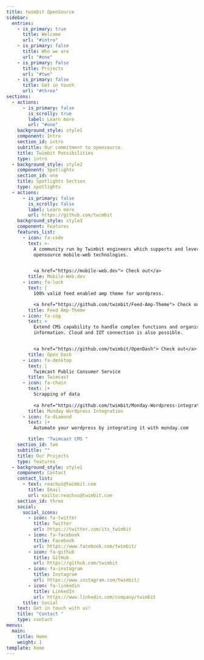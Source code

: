 ```yaml
---
title: twimbit OpenSource
sidebar:
  entries:
    - is_primary: true
      title: Welcome
      url: "#intro"
    - is_primary: false
      title: Who we are
      url: "#one"
    - is_primary: false
      title: Projects
      url: "#two"
    - is_primary: false
      title: Get in touch
      url: "#three"
sections:
  - actions:
      - is_primary: false
        is_scrolly: true
        label: Learn more
        url: "#one"
    background_style: style1
    component: Intro
    section_id: intro
    subtitle: Our commitment to opensource.
    title: Twimbit Possibilities
    type: intro
  - background_style: style2
    component: Spotlights
    section_id: one
    title: Spotlights Section
    type: spotlights
  - actions:
      - is_primary: false
        is_scrolly: false
        label: Learn more
        url: https://github.com/twimbit
    background_style: style3
    component: Features
    features_list:
      - icon: fa-code
        text: >-
          A community run by Twimbit engineers which supports and leverages
          opensource mobile-web technologies.


          <a href="https://mobile-web.dev"> Check out</a>
        title: Mobile-Web.dev
      - icon: fa-lock
        text: |
          100% valid feed enabled amp theme for wordpress.

          <a href="https://github.com/twimbit/Feed-Amp-Theme"> Check out</a>
        title: Feed Amp-Theme
      - icon: fa-cog
        text: >
          Extend CMS capability to handle complex functions and organise
          information. Cloud and IOT connection is also possible.


          <a href="https://github.com/twimbit/OpenDash"> Check out</a>
        title: Open Dash
      - icon: fa-desktop
        text: |
          Twimcast Public Consumer Service
        title: Twimcast
      - icon: fa-chain
        text: |+
          Scrapping of data
           
          <a href="https://github.com/twimbit/Monday-Wordpress-integration"> Check out</a>
        title: Monday Wordpress Integration
      - icon: fa-diamond
        text: |+
          Automate your wordpress by integrating it with monday.com

        title: "Twimcast CMS "
    section_id: two
    subtitle: ""
    title: Our Projects
    type: features
  - background_style: style1
    component: Contact
    contact_list:
      - text: reachus@twimbit.com
        title: Email
        url: mailto:reachus@twimbit.com
    section_id: three
    social:
      social_icons:
        - icon: fa-twitter
          title: Twitter
          url: https://twitter.com/its_twimbit
        - icon: fa-facebook
          title: Facebook
          url: https://www.facebook.com/twimbit/
        - icon: fa-github
          title: GitHub
          url: https://github.com/twimbit
        - icon: fa-instagram
          title: Instagram
          url: https://www.instagram.com/twimbit/
        - icon: fa-linkedin
          title: LinkedIn
          url: https://www.linkedin.com/company/twimbit
      title: Social
    text: Get in touch with us!
    title: "Contact "
    type: contact
menus:
  main:
    title: Home
    weight: 1
template: home
---
```

